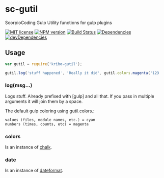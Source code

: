 # sc-gutil

ScorpioCoding Gulp Utility functions for gulp plugins

[![MIT license][MIT-image]][MIT-url] [![NPM version][npm-image]][npm-url] [![Build Status][travis-image]][travis-url] [![Dependencies][dep-image]][dep-url] [![devDependencies][devdep-image]][devdep-url]

## Usage

```javascript
var gutil = require('kribo-gutil');

gutil.log('stuff happened', 'Really it did', gutil.colors.magenta('123'));

```

### log(msg...)

Logs stuff. Already prefixed with [gulp] and all that. If you pass in multiple arguments it will join them by a space.

The default gulp coloring using gutil.colors.<color>:
```
values (files, module names, etc.) = cyan
numbers (times, counts, etc) = magenta
```

### colors

Is an instance of [chalk](https://github.com/sindresorhus/chalk).

### date

Is an instance of [dateformat](https://github.com/felixge/node-dateformat).



[npm-url]: https://www.npmjs.com/package/sc-gutil
[npm-image]: https://img.shields.io/npm/v/sc-gutil.svg?style=flat

[travis-url]: https://travis-ci.org/ScorpioCoding/sc-gutil
[travis-image]: https://travis-ci.org/ScorpioCoding/sc-gutil.svg?branch=master

[dep-url]: https://david-dm.org/ScorpioCoding/sc-gutil
[dep-image]: http://img.shields.io/david/ScorpioCoding/sc-gutil.svg?style=flat
[devdep-url]: https://david-dm.org/ScorpioCoding/sc-gutil?type=dev
[devdep-image]: https://david-dm.org/ScorpioCoding/sc-gutil/dev-status.svg?style=flat

[MIT-url]: http://opensource.org/licenses/MIT
[MIT-image]: http://img.shields.io/badge/license-MIT-brightgreen.svg








